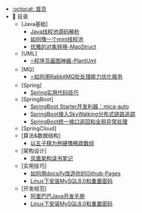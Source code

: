 * [:octocat: 首页](/README)
* :memo: 目录
    * [Java基础]
        * [Java线程池源码解析](/Java基础/线程池/Java线程池源码解析.md)    
        * [如何撸一个mini线程池](/Java基础/线程池/如何撸一个mini线程池.md)
        * [优雅的对象转换-MapStruct](/Java基础/OpenLibrary/优雅的对象转换-MapStruct.md)
    * [UML]
        * [⭐程序员画图神器-PlantUml](/Uml/程序员画图神器-PlantUml.md) 
    * [MQ]
        * [⭐如何用RabbitMQ批处理能力优化服务](/MQ/如何用RabbitMQ批处理能力优化服务.md) 
    * [Spring]
        * [Spring实用代码技巧](/Spring/Spring实用代码技巧.md)
    * [SpringBoot]
        * [SpringBoot Starter开发利器：mica-auto](/SpringBoot/mica-auto.md)
        * [SpringBoot接入SkyWalking分布式链路追踪](/SpringBoot/SpringBoot接入SkyWalking分布式链路追踪.md)
        * [SpringBoot统一接口返回和全局异常处理](/SpringBoot/SpringBoot统一接口返回和全局异常处理.md)
    * [SpringCloud]
    * [算法&数据结构]
        * [以五子棋为例硬撸稀疏数组](/Algorithm/以五子棋为例硬撸稀疏数组.md)
    * [架构设计]
        * [凤凰架构读书笔记](/Architecture/凤凰架构读书笔记.md)
    * [实用技巧]
        * [如何用docsify改造你的Github-Pages](/Skill/如何用docsify改造你的Github-Pages.md)
        * [Linux下安装MySQL8.0和重置密码](/Skill/Linux下安装MySQL8.0和重置密码.md)    
    * [开发规范]
        * [阿里巴巴Java开发手册](/Specification/阿里巴巴Java开发手册.md)
        * [Linux下安装MySQL8.0和重置密码](/Skill/Linux下安装MySQL8.0和重置密码.md)
        
        